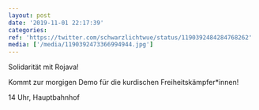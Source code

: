 ```yaml
---
layout: post
date: '2019-11-01 22:17:39'
categories: 
ref: 'https://twitter.com/schwarzlichtwue/status/1190392484284768262'
media: ['/media/1190392473366994944.jpg']
---
```

Solidarität mit Rojava!



Kommt zur morgigen Demo für die kurdischen Freiheitskämpfer\*innen!



14 Uhr, Hauptbahnhof



 